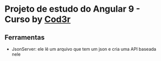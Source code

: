 # Projeto de estudo do Angular 9 - Curso by [Cod3r](https://www.cod3r.com.br/ "Cod3r")

## Ferramentas
- JsonServer: ele lê um arquivo que tem um json e cria uma API baseada nele